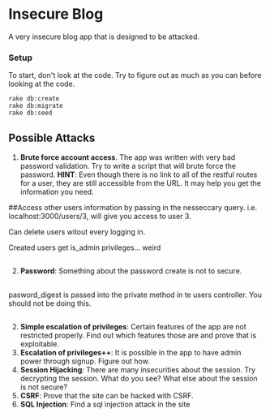 # Insecure Blog

A very insecure blog app that is designed to be attacked.

### Setup

To start, don't look at the code.  Try to figure out as much as you can before looking at the code.

```
rake db:create
rake db:migrate
rake db:seed
```

## Possible Attacks

1. __Brute force account access__.  The app was written with very bad password validation.  Try to write a script that will brute force the password.  __HINT__: Even though there is no link to all of the restful routes for a user, they are still accessible from the URL.  It may help you get the information you need.

##Access other users information by passing in the nesseccary query. i.e. localhost:3000/users/3, will give you access to user 3.

Can delete users witout every logging in.

Created users get is_admin privileges... weird
##

2. __Password__: Something about the password create is not to secure.
##
pasword_digest is passed into the private method in te users controller. You should not be doing this.

##

2. __Simple escalation of privileges__: Certain features of the app are not restricted properly.  Find out which features those are and prove that is exploitable.
3. __Escalation of privileges++__: It is possible in the app to have admin power through signup.  Figure out how.
4. __Session Hijacking__: There are many insecurities about the session.  Try decrypting the session.  What do you see?  What else about the session is not secure?
5. __CSRF__: Prove that the site can be hacked with CSRF.
6. __SQL Injection__: Find a sql injection attack in the site
